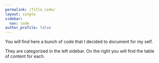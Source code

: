 ```yaml
---
permalink: /Title_code/
layout: single
sidebar:
  nav: code
author_profile: false
---
```


You will find here a bunch of code that I decided to document for my self.

They are categorized in the left sidebar. On the right you will find the table of content for each.

